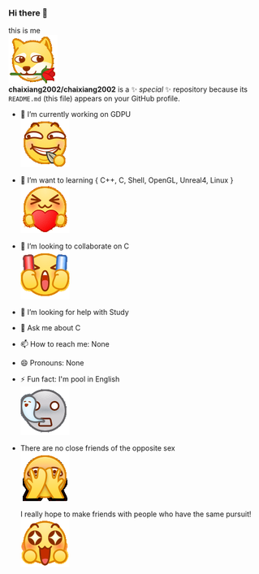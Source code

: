 ### Hi there 👋  
this  is  me  
![cx](/picture/doge.gif "doge")  
**chaixiang2002/chaixiang2002** is a ✨ _special_ ✨ repository because its `README.md` (this file) appears on your GitHub profile.
- 🔭 I’m currently working on GDPU  
![cx](/picture/shaozi.gif)
- 🌱 I’m want to learning 
{
  C++,
  C,
  Shell,
  OpenGL,
  Unreal4,
  Linux
}  
![cx](/picture/aixin.gif )
- 👯 I’m looking to collaborate on C  
![cx](/picture/jiayou.gif)

- 🤔 I’m looking for help with Study
- 💬 Ask me about C
- 📫 How to reach me: None
- 😄 Pronouns: None
- ⚡ Fun fact: I'm pool in English  
![cx](/picture/si.gif )
- There are no close friends of the opposite sex  
![cx](/picture/bukan.gif )  
  
  I really hope to make friends with people who have the same pursuit!  
![cx](/picture/wa.gif )


